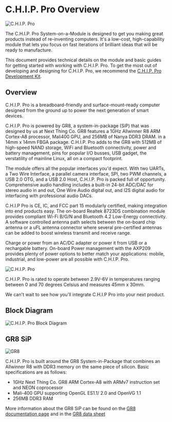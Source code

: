 # C.H.I.P. Pro Overview

![C.H.I.P. Pro](images/CHIP-Pro-Side-ISO.png)

The C.H.I.P. Pro System-on-a-Module is designed to get you making great products instead of re-inventing computers. It's a low-cost, high-capability module that lets you focus on fast iterations of brilliant ideas that will be ready to manufacture.

This document provides technical details on the module and basic guides for getting started with working with C.H.I.P. Pro. To get the most out of developing and designing for C.H.I.P. Pro, we recommend the [C.H.I.P. Pro Development Kit](http://docs.getchip.com/chipprodevkit.html).

## Overview

C.H.I.P. Pro is a breadboard-friendly and surface-mount-ready computer designed from the ground up to power the next generation of smart devices.

C.H.I.P. Pro is powered by GR8, a system-in-package (SiP) that was designed by us at Next Thing Co. GR8 features a 1GHz Allwinner R8 ARM Cortex-A8 processor, Mali400 GPU, and 256MB of Nanya DDR3 DRAM. in a 14mm x 14mm FBGA package. C.H.I.P. Pro adds to the GR8 with 512MB of high-speed NAND storage, WiFi and Bluetooth connectivity, power and battery management, pins for popular I/O busses, USB gadget, the verstatility of mainline Linux, all on a compact footprint.

The module offers all the popular interfaces you'd expect. With two UARTs, a Two Wire Interface, a parallel camera interface, SPI, two PWM channels, a USB 2.0 OTG, and a USB 2.0 Host, C.H.I.P. Pro is packed full of opportunity. Comprehensive audio handling includes a built-in 24-bit ADC/DAC for stereo audio in and out, One Wire Audio digital out, and I2S digital audio for interfacing with professional audio DACs.

C.H.I.P Pro is CE, IC, and FCC part 15 modularly certified, making integration into end products easy. The on-board Realtek 8723DS combination module provides compliant Wi-Fi B/G/N and Bluetooth 4.2 Low-Energy connectivity. A software controlled antenna path selects between the on-board chip antenna or a uFL antenna connector where several pre-certified antennas can be added to boost wireless transmit and receive range. 

Charge or power from an AC/DC adapter or power it from USB or a rechargable battery. On-board Power management with the AXP209 provides plenty of power options to better match your applications: mobile, industrial, and low-power are all possible with C.H.I.P. Pro. 

![C.H.I.P. Pro](images/CHIP-Pro-Side-Crop.jpg)

C.H.I.P. Pro is rated to operate between 2.9V-6V in temperatures ranging between 0 and 70 degrees Celsius and measures 45mm x 30mm.

We can't wait to see how you'll integrate C.H.I.P Pro into your next product.

## Block Diagram

![C.H.I.P. Pro Block Diagram](images/CHIP-Pro-Block-Diagram.png)

## GR8 SiP

![GR8](images/CHIP-Pro-Exploded-View.png)

C.H.I.P. Pro is built around the GR8 System-in-Package that combines an Allwinner R8 with DDR3 memory on the same piece of silicon. Basic specifications are as follows:
 
* 1GHz Next Thing Co. GR8 ARM Cortex-A8 with ARMv7 instruction set and NEON coprocessor
* Mali-400 GPU supporting OpenGL ES1.1/ 2.0 and OpenVG 1.1
* 256MB DDR3 RAM

More information about the GR8 SiP can be found on the [GR8 documentation page](http://docs.getchip.com/GR8.html) and in the [GR8 data sheet](https://github.com/NextThingCo/CHIP_Pro-Hardware/raw/master/Datasheets/GR8_Datasheet_v1.0.pdf)
